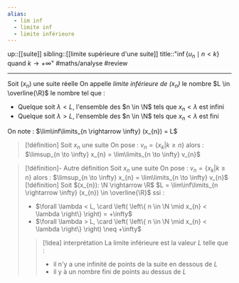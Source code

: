 ```yaml
---
alias:
  - lim inf
  - limite inf
  - limite inférieure
---
```

up::[[suite]]
sibling::[[limite supérieure d'une suite]]
title::"$\inf \big\{ u_{n} \mid n < k \big\}$ quand $k \to +\infty$"
#maths/analyse #review 

----
Soit $(x_{n})$ une suite réelle
On appelle _limite inférieure de $(x_{n})$_ le nombre $L \in \overline{\R}$ le nombre tel que :
 - Quelque soit $\lambda < L$, l'ensemble des $n \in \N$ tels que $x_{n} < \lambda$ est infini
 - Quelque soit $\lambda > L$, l'ensemble des $n \in \N$ tels que $x_{n} < \lambda$ est fini

On note : $\lim\inf\limits_{n \rightarrow \infty} (x_{n}) = L$

> [!définition]
> Soit $x_{n}$ une suite
> On pose : $v_{n} = \left\{ x_{k} | k \geq n \right\}$
> alors :
> $\limsup_{n \to \infty} x_{n} = \lim\limits_{n \to \infty} v_{n}$

> [!définition]- Autre définition
> Soit $x_{n}$ une suite
> On pose : $v_{n} = \left\{ x_{k} | k \geq n \right\}$
> alors :
> $\limsup_{n \to \infty} x_{n} = \lim\limits_{n \to \infty} v_{n}$
> [!définition]
> Soit $(x_{n}): \N \rightarrow \R$
> $L = \lim\inf\limits_{n \rightarrow \infty} (x_{n}) \in \overline{\R}$ ssi :
>  - $\forall \lambda < L, \card \left( \left\{ n \in \N \mid x_{n} < \lambda \right\} \right) = +\infty$
>  - $\forall \lambda > L, \card \left( \left\{ n \in \N \mid x_{n} < \lambda \right\} \right) \neq +\infty$
> 
> > [!idea] interprétation
> > La limite inférieure est la valeur $L$ telle que :
> >  - il n'y a une infinité de points de la suite en dessous de $L$
> >  - il y à un nombre fini de points au dessus de $L$
> 
